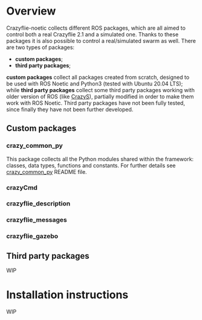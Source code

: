 # Overview
Crazyflie-noetic collects different ROS packages, which are all aimed to control both a real Crazyflie 2.1 and a 
simulated
one. Thanks to these packages it is also possible to control a real/simulated swarm as well. There are two types of 
packages:
* **custom packages**;
* **third party packages**;

**custom packages** collect all packages created from scratch, designed to be used with ROS Noetic and Python3
(tested with Ubuntu 20.04 LTS); while **third party packages** collect some third party packages working with older 
version of ROS (like [CrazyS](https://github.com/gsilano/CrazyS)), partially modified in order to make them work with 
ROS Noetic. Third party packages have not been fully tested, since finally they have not been further developed.

## Custom packages
### crazy_common_py
This package collects all the Python modules shared within the framework: classes, data types, functions and constants.
For further details see [crazy_common_py](https://github.com/AndreaFuso/Crazyflie-noetic/tree/main/crazy_common_py/src)
README file.

### crazyCmd

### crazyflie_description

### crazyflie_messages

### crazyflie_gazebo

## Third party packages
WIP
# Installation instructions
WIP
